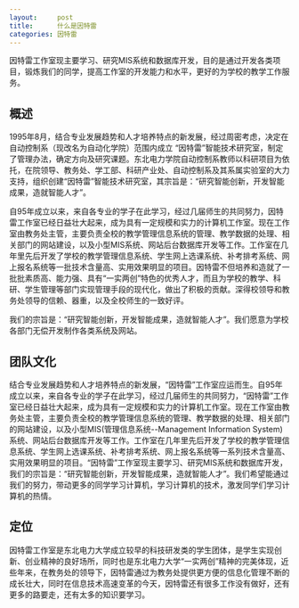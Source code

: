 ```yaml
---
layout:     post
title:      什么是因特雷
categories: 因特雷
---
```


因特雷工作室现主要学习、研究MIS系统和数据库开发，目的是通过开发各类项目，锻炼我们的同学，提高工作室的开发能力和水平，更好的为学校的教学工作服务。

## 概述
1995年8月，结合专业发展趋势和人才培养特点的新发展，经过周密考虑，决定在自动控制系（现改名为自动化学院）范围内成立 “因特雷”智能技术研究室，制定了管理办法，确定方向及研究课题。东北电力学院自动控制系教师以科研项目为依托，在院领导、教务处、学工部、科研产业处、自动控制系及其系属实验室的大力支持，组织创建“因特雷”智能技术研究室，其宗旨是：“研究智能创新，开发智能成果，造就智能人才”。

自95年成立以来，来自各专业的学子在此学习，经过几届师生的共同努力，因特雷工作室已经日益壮大起来，成为具有一定规模和实力的计算机工作室。现在工作室由教务处主管，主要负责全校的教学管理信息系统的管理、教学数据的处理、相关部门的网站建设，以及小型MIS系统、网站后台数据库开发等工作。工作室在几年里先后开发了学校的教学管理信息系统、学生网上选课系统、补考排考系统、网上报名系统等一批技术含量高、实用效果明显的项目。因特雷不但培养和造就了一批批素质高、能力强、具有“一实两创”特色的优秀人才，而且为学校的教学、科研、学生管理等部门实现管理手段的现代化，做出了积极的贡献。深得校领导和教务处领导的信赖、器重，以及全校师生的一致好评。

我们的宗旨是：“研究智能创新，开发智能成果，造就智能人才”。我们愿意为学校各部门无偿开发制作各类系统及网站。

## 团队文化
结合专业发展趋势和人才培养特点的新发展，“因特雷”工作室应运而生。自95年成立以来，来自各专业的学子在此学习，经过几届师生的共同努力，“因特雷”工作室已经日益壮大起来，成为具有一定规模和实力的计算机工作室。现在工作室由教务处主管，主要负责全校的教学管理信息系统的管理、教学数据的处理、相关部门的网站建设，以及小型MIS(管理信息系统--Management Information System)系统、网站后台数据库开发等工作。工作室在几年里先后开发了学校的教学管理信息系统、学生网上选课系统、补考排考系统、网上报名系统等一系列技术含量高、实用效果明显的项目。“因特雷”工作室现主要学习、研究MIS系统和数据库开发，我们的宗旨是：“研究智能创新，开发智能成果，造就智能人才”。我们希望能通过我们的努力，带动更多的同学学习计算机，学习计算机的技术，激发同学们学习计算机的热情。

## 定位
因特雷工作室是东北电力大学成立较早的科技研发类的学生团体，是学生实现创新、创业精神的良好场所，同时也是东北电力大学“一实两创”精神的完美体现，近些年来，在教务处的领导下，因特雷通过为教务处提供更方便的信息化管理不断的成长壮大，同时在信息技术高速变革的今天，因特雷还有很多工作没有做好，还有更多的路要走，还有太多的知识要学习。